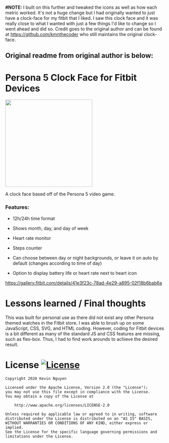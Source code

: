 **#NOTE:**
I built on this further and tweaked the icons as well as how each metric worked. It's not a huge change but I had originally wanted to just have a clock-face for my fitbit that I liked. I saw this clock face and it was really close to what I wanted with just a few things I'd like to change so I went ahead and did so. Credit goes to the original author
and can be found at https://github.com/kmnthecoder who still maintains the original clock-face. 

Original readme from original author is below:
------------------------------------

# Persona 5 Clock Face for Fitbit Devices

<img src="https://github.com/kmnthecoder/Persona-5-Clock-Face/blob/master/demo/persona-5-face-demo.gif" width="275" height="275">

A clock face based off of the Persona 5 video game.

### Features:

- 12h/24h time format

- Shows month, day, and day of week

- Heart rate monitor

- Steps counter

- Can choose between day or night backgrounds, or leave it on auto by default (changes according to time of day)

- Option to display battery life or heart rate next to heart icon

https://gallery.fitbit.com/details/41e3f23c-78ad-4e29-a895-02f18b6bab6a

# Lessons learned / Final thoughts

This was built for personal use as there did not exist any other Persona themed watches in the Fitbit store. I was able to brush up on some JavaScript, CSS, SVG, and HTML coding. However, coding for Fitbit devices is a bit different as many of the standard JS and CSS features are missing, such as flex-box. Thus, I had to find work arounds to achieve the desired result.




# License [![License](https://img.shields.io/badge/License-Apache%202.0-blue.svg)](https://opensource.org/licenses/Apache-2.0)

    Copyright 2020 Kevin Nguyen

    Licensed under the Apache License, Version 2.0 (the "License");
    you may not use this file except in compliance with the License.
    You may obtain a copy of the License at

        http://www.apache.org/licenses/LICENSE-2.0

    Unless required by applicable law or agreed to in writing, software
    distributed under the License is distributed on an "AS IS" BASIS,
    WITHOUT WARRANTIES OR CONDITIONS OF ANY KIND, either express or implied.
    See the License for the specific language governing permissions and
    limitations under the License.
 
